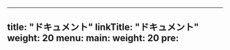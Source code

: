 
---
title: "ドキュメント"
linkTitle: "ドキュメント"
weight: 20
menu:
  main:
    weight: 20
    pre: <i class='fas fa-book'></i>
---